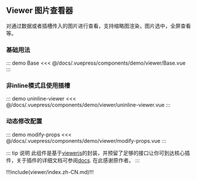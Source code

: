 ## Viewer 图片查看器

对通过数据或者插槽传入的图片进行查看，支持缩略图渲染，图片选中，全屏查看等。

### 基础用法

::: demo Base
<<< @/docs/.vuepress/components/demo/viewer/Base.vue
:::

### 非inline模式且使用插槽

::: demo uninline-viewer
<<< @/docs/.vuepress/components/demo/viewer/uninline-viewer.vue
:::

### 动态修改配置

::: demo modify-props
<<< @/docs/.vuepress/components/demo/viewer/modify-props.vue
:::

::: tip 说明
此组件是基于[viewerjs](https://www.npmjs.com/package/viewerjs)的封装，并预留了足够的接口让你可到达核心插件，关于插件的详细文档可参阅[docs](https://fengyuanchen.github.io/viewerjs/). 在此感谢原作者。
:::


!!!include(viewer/index.zh-CN.md)!!!